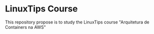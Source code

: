 # LinuxTips Course
This repository propose is to study the LinuxTips course "Arquitetura de Containers na AWS"
